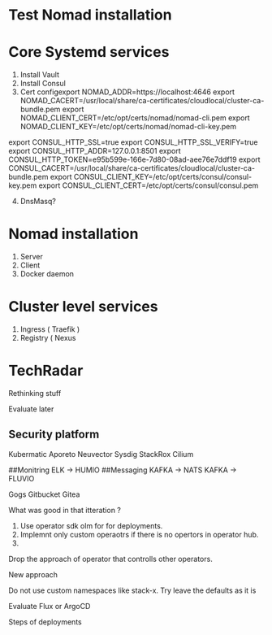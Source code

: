 # Test Nomad installation

# Core Systemd services
1. Install Vault
2. Install Consul
3. Cert configexport NOMAD_ADDR=https://localhost:4646
   export NOMAD_CACERT=/usr/local/share/ca-certificates/cloudlocal/cluster-ca-bundle.pem
   export NOMAD_CLIENT_CERT=/etc/opt/certs/nomad/nomad-cli.pem
   export NOMAD_CLIENT_KEY=/etc/opt/certs/nomad/nomad-cli-key.pem

export CONSUL_HTTP_SSL=true
export CONSUL_HTTP_SSL_VERIFY=true
export CONSUL_HTTP_ADDR=127.0.0.1:8501
export CONSUL_HTTP_TOKEN=e95b599e-166e-7d80-08ad-aee76e7ddf19
export CONSUL_CACERT=/usr/local/share/ca-certificates/cloudlocal/cluster-ca-bundle.pem
export CONSUL_CLIENT_KEY=/etc/opt/certs/consul/consul-key.pem
export CONSUL_CLIENT_CERT=/etc/opt/certs/consul/consul.pem

4. DnsMasq?

# Nomad installation
1. Server
2. Client
3. Docker daemon 

# Cluster level services
1. Ingress ( Traefik )
2. Registry ( Nexus 




# TechRadar

Rethinking stuff

Evaluate later 

## Security platform 
Kubermatic
Aporeto
Neuvector
Sysdig
StackRox
Cilium

##Monitring
	ELK -> HUMIO
##Messaging	
	KAFKA -> NATS 
	KAFKA -> FLUVIO



Gogs
Gitbucket
Gitea


What was good in that itteration ? 

 1. Use operator sdk olm for for deployments. 
 2. Implemnt only custom operaotrs if there is no opertors in operator hub.
 3. 
 

Drop the approach of operator that controlls other operators.

New approach

Do not use custom namespaces like stack-x. Try leave the defaults as it is

Evaluate Flux or ArgoCD


Steps of deployments

  
